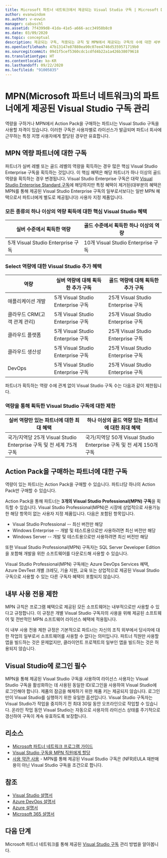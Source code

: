 ```yaml
---
title: Microsoft 파트너 네트워크에서 제공되는 Visual Studio 구독 | Microsoft Docs
author: evanwindom
ms.author: v-evwin
manager: cabuschl
ms.assetid: 7f4399d8-41da-41e5-a666-acc34958b8c0
ms.date: 03/09/2020
ms.topic: conceptual
description: 제공되는 구독, 적용되는 규칙 및 MPN에서 제공되는 구독의 수에 대한 세부 정보입니다.
ms.openlocfilehash: 47b13147e87880ea90c07ee4746d5359571719b0
ms.sourcegitcommit: 09d1f5cef5360cdc1cdfd4b22a1a426b38079618
ms.translationtype: HT
ms.contentlocale: ko-KR
ms.lasthandoff: 09/22/2020
ms.locfileid: "91005835"
---
```

# <a name="visual-studio-subscriptions-offered-to-partners-in-the-microsoft-partner-network-mpn"></a>MPN(Microsoft 파트너 네트워크)의 파트너에게 제공된 Visual Studio 구독 관리

역량을 구하거나 MPN에서 Action Pack을 구매하는 파트너는 Visual Studio 구독을 사용할 자격이 있습니다. 이러한 구독은 사용자별로 라이선스가 발급되며 파트너 회사에 근무하는 특정 지명 사용자에게 할당된 경우만 유효합니다.

## <a name="subscriptions-for-partners-with-an-mpn-competency"></a>MPN 역량 파트너에 대한 구독

파트너가 실버 레벨 또는 골드 레벨의 역량을 획득하는 경우 많은 핵심 Visual Studio Enterprise 구독을 획득하는 것입니다. 이 핵심 혜택은 해당 파트너가 하나 이상의 골드 역량을 획득하는 경우 변경됩니다. Visual Studio Enterprise 구독은 대략 [Visual Studio Enterprise Standard 구독](https://visualstudio.microsoft.com/vs/pricing/)에 해당하지만 특정 혜택이 제거된(대부분의 혜택은 MPN를 통해 제공된 Visual Studio Enterprise 구독의 일부로서보다는 일반 MPN 혜택으로서 파트너에게 별도로 제공됩니다) 사용자 지정 제품입니다.

### <a name="core-visual-studio-benefit-for-earning-at-least-one-competency-of-any-kind"></a>모든 종류의 하나 이상의 역량 획득에 대한 핵심 Visual Studio 혜택

| 실버 수준에서 획득한 역량               | 골드 수준에서 획득한 하나 이상의 역량   |
|------------------------------------------------------------|----------------------------------------------------|
| 5개 Visual Studio Enterprise 구독                   | 10개 Visual Studio Enterprise 구독          |

### <a name="additional-visual-studio-benefit-for-select-competencies"></a>Select 역량에 대한 Visual Studio 추가 혜택

| 역량                                  | **실버** 역량에 대해 획득한 추가 구독 | **골드** 역량에 대해 획득한 추가 구독 |
|---------------------------------------------|-----------------------------------------------------------|---------------------------------------------------------|
| 애플리케이션 개발                     | 5개 Visual Studio Enterprise 구독                  | 25개 Visual Studio Enterprise 구독               |
| 클라우드 CRM(고객 관계 관리)      | 5개 Visual Studio Enterprise 구독                  | 25개 Visual Studio Enterprise 구독               |
| 클라우드 플랫폼                              | 5개 Visual Studio Enterprise 구독                  | 25개 Visual Studio Enterprise 구독               |
| 클라우드 생산성                          | 5개 Visual Studio Enterprise 구독                  | 25개 Visual Studio Enterprise 구독               |
| DevOps                                      | 5개 Visual Studio Enterprise 구독                  | 25개 Visual Studio Enterprise 구독                |

파트너가 획득하는 역량 수에 관계 없이 Visual Studio 구독 수는 다음과 같이 제한됩니다.

### <a name="limits-for-visual-studio-subscriptions-earned-through-competencies"></a>역량을 통해 획득한 Visual Studio 구독에 대한 제한

| 실버 역량만 있는 파트너에 대한 최대 혜택                   | 하나 이상의 골드 역량 있는 파트너에 대한 최대 혜택               |
|------------------------------------------------------------------------------|------------------------------------------------------------------------------|
| 국가/지역당 25개 Visual Studio Enterprise 구독 및 전 세계 75개 구독          | 국가/지역당 50개 Visual Studio Enterprise 구독 및 전 세계 150개 구독         |

## <a name="subscriptions-for-partners-purchasing-the-action-pack"></a>Action Pack을 구매하는 파트너에 대한 구독

역량이 있는 파트너는 Action Pack을 구매할 수 있습니다. 파트너당 하나의 Action Pack만 구매할 수 있습니다.

Action Pack을 통해 파트너는 **3개의 Visual Studio Professional(MPN) 구독**을 획득할 수 있습니다. Visual Studio Professional(MPN)은 시장에 상업적으로 사용가능한 해당 항목이 없는 사용자 지정 제품입니다. 다음은 포함된 항목입니다.

- Visual Studio Professional -- 최신 버전만 해당
- Windows Enterprise -- 개발 및 테스트용으로만 사용하려면 최신 버전만 해당
- Windows Server -- 개발 및 테스트용으로만 사용하려면 최신 버전만 해당

또한 Visual Studio Professional(MPN) 구독자는 SQL Server Developer Edition을 포함해 개발을 위한 소프트웨어를 다운로드해 사용할 수 있습니다.

Visual Studio Professional(MPN) 구독에는 Azure DevOps Services 혜택, Azure DevTest 개별 크레딧, 기술 지원, 교육 또는 상업적으로 제공된 Visual Studio 구독으로 사용할 수 있는 다른 구독자 혜택이 포함되지 않습니다.

## <a name="internal-use-only-restriction"></a>내부 사용 전용 제한

MPN 규칙은 프로그램 혜택으로 제공된 모든 소프트웨어는 내부적으로만 사용할 수 있다고 규정합니다. 이 규정은 개별 Visual Studio 구독자의 사용을 위해 제공된 소프트웨어 및 전반적인 MPN 소프트웨어 라이선스 혜택에 적용됩니다.

이 내부 사용 전용 제한 규정은 기본적으로 파트너는 자신의 조직 외부에서 당사자에 대한 작업의 일부로서 소프트웨어를 사용할 수 없다는 의미입니다. 파트너 직원만 사용할 앱을 빌드하는 것은 문제없지만, 클라이언트 프로젝트의 일부인 앱을 빌드하는 것은 허용되지 않습니다.

## <a name="sign-in-required-with-visual-studio"></a>Visual Studio에 로그인 필수

MPN을 통해 제공된 Visual Studio 구독을 사용하여 라이선스 사용자는 Visual Studio 구독을 활성화하는 데 사용된 동일한 ID/로그인을 사용하여 Visual Studio에 로그인해야 합니다. 제품의 잠금을 해제하기 위한 제품 키는 제공되지 않습니다. 로그인만이 Visual Studio를 실행하기 위한 유일한 옵션입니다. Visual Studio 구독자는 Visual Studio가 작업을 중지하기 전 최대 30일 동안 오프라인으로 작업할 수 있습니다. 온라인 작업 동안 Visual Studio는 자동으로 사용자의 라이선스 상태를 주기적으로 갱신하여 구독이 계속 유효하도록 보장합니다.

## <a name="resources"></a>리소스

- [Microsoft 파트너 네트워크 프로그램 가이드](https://assets.microsoft.com/MPN-MAPS-Product-Usage-Guide.pdf?tpqid=300-000121)
- [Visual Studio 구독을 MPN 직원에게 할당](manage-mpn-subscriptions.md)
- [사용 약관 사용](https://www.microsoft.com/useterms/) - MPN를 통해 제공된 Visual Studio 구독은 (NFR)EULA 재판매용이 아닌 Visual Studio 구독을 조건으로 합니다.


## <a name="see-also"></a>참조
- [Visual Studio 설명서](/visualstudio/)
- [Azure DevOps 설명서](/azure/devops/)
- [Azure 설명서](/azure/)
- [Microsoft 365 설명서](/microsoft-365/)

## <a name="next-steps"></a>다음 단계

Microsoft 파트너 네트워크를 통해 제공된 [Visual Studio 구독](manage-mpn-subscriptions.md) 관리 방법을 알아봅니다.
